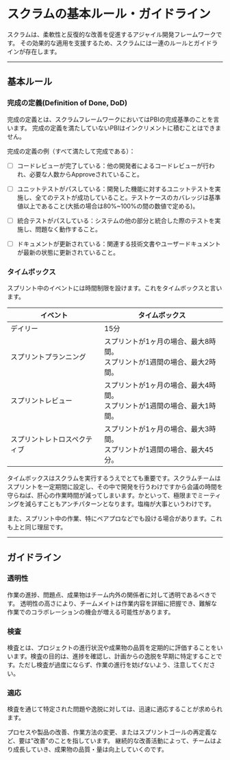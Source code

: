 # スクラムの基本ルール・ガイドライン

スクラムは、柔軟性と反復的な改善を促進するアジャイル開発フレームワークです。
その効果的な適用を支援するため、スクラムには一連のルールとガイドラインが存在します。


---

## 基本ルール

### 完成の定義(Definition of Done, DoD)

完成の定義とは、スクラムフレームワークにおいてはPBIの完成基準のことを言います。
完成の定義を満たしていないPBIはインクリメントに積むことはできません。

完成の定義の例（すべて満たして完成である）：
- [ ] コードレビューが完了している：他の開発者によるコードレビューが行われ、必要な人数からApproveされていること。
- [ ] ユニットテストがパスしている：開発した機能に対するユニットテストを実施し、全てのテストが成功していること。テストケースのカバレッジは基準値以上であること(大抵の場合は80%~100%の間の数値で定める)。
- [ ] 統合テストがパスしている：システムの他の部分と統合した際のテストを実施し、問題なく動作すること。
- [ ] ドキュメントが更新されている：関連する技術文書やユーザードキュメントが最新の状態に更新されていること。


### タイムボックス

スプリント中のイベントには時間制限を設けます。これをタイムボックスと言います。

|イベント|タイムボックス|
|---|---|
|デイリー|15分|
|スプリントプランニング|スプリントが1ヶ月の場合、最大8時間。<br>スプリントが1週間の場合、最大2時間。|
|スプリントレビュー|スプリントが1ヶ月の場合、最大4時間。<br>スプリントが1週間の場合、最大1時間。|
|スプリントレトロスペクティブ|スプリントが1ヶ月の場合、最大3時間。<br>スプリントが1週間の場合、最大45分。|

タイムボックスはスクラムを実行するうえでとても重要です。スクラムチームはスプリントを一定期間に設定し、その中で開発を行うわけですから会議の時間を守らねば、肝心の作業時間が減ってしまいます。かといって、極限までミーティングを減らすこともアンチパターンとなります。塩梅が大事というわけです。

また、スプリント中の作業、特にペアプロなどでも設ける場合があります。これも上と同じ理屈です。

<!-- タイムボックスを守るために、一時的に議題を退避させるパーキングロットという手法を取り入れることも検討してください。 -->

<!-- ### 自己管理するチーム
スクラムチームこそがプロダクト開発の知見を持っており、「誰が」「どのように」「何の」作業をするか、スプリントプランニングなどで話し合います。 -->

---

## ガイドライン


### 透明性
作業の進捗、問題点、成果物はチーム内外の関係者に対して透明であるべきです。
透明性の高さにより、チームメイトは作業内容を詳細に把握でき、難解な作業でのコラボレーションの機会が増える可能性があります。

### 検査

検査とは、プロジェクトの進行状況や成果物の品質を定期的に評価することをいいます。検査の目的は、進捗を確認し、計画からの逸脱を早期に特定することです。ただし検査が過度にならず、作業の進行を妨げないよう、注意してください。

### 適応

検査を通じて特定された問題や逸脱に対しては、迅速に適応することが求められます。

プロセスや製品の改善、作業方法の変更、またはスプリントゴールの再定義など、要は"改善"のことを指しています。
継続的な改善活動によって、チームはより成長していき、成果物の品質・量は向上していくのです。


<!-- ### 改善への取り組み

スプリントレトロスペクティブはチーム全員がスプリント内の出来事を振り返る重要なイベントです。
振り返りをして、問題があれば改善案を話し合いましょう。このように継続的な改善を行い、チームはより成長していきます。
継続的な改善活動によって、成果物の品質・量は向上していくのです。振り返りはただ話し合うのではなく、手法を取り入れましょう。KPT、Fun Done Learnなどが有名です。 -->
